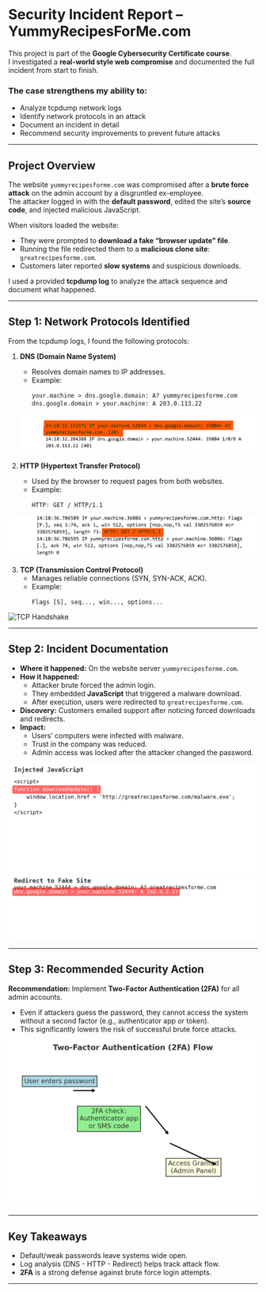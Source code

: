 # Security Incident Report – YummyRecipesForMe.com  

This project is part of the **Google Cybersecurity Certificate course**.  
I investigated a **real-world style web compromise** and documented the full incident from start to finish.  

### The case strengthens my ability to:

- Analyze tcpdump network logs
- Identify network protocols in an attack
- Document an incident in detail
- Recommend security improvements to prevent future attacks


---

## Project Overview  

The website `yummyrecipesforme.com` was compromised after a **brute force attack** on the admin account by a disgruntled ex-employee.  
The attacker logged in with the **default password**, edited the site’s **source code**, and injected malicious JavaScript.  

When visitors loaded the website:  
- They were prompted to **download a fake “browser update” file**.  
- Running the file redirected them to a **malicious clone site**: `greatrecipesforme.com`.  
- Customers later reported **slow systems** and suspicious downloads.  

I used a provided **tcpdump log** to analyze the attack sequence and document what happened.  

---

## Step 1: Network Protocols Identified  

From the tcpdump logs, I found the following protocols:  

1. **DNS (Domain Name System)**  
   - Resolves domain names to IP addresses.  
   - Example:  
     ```
     your.machine > dns.google.domain: A? yummyrecipesforme.com  
     dns.google.domain > your.machine: A 203.0.113.22
     ```  
   ![DNS Request](docs/screenshots/dns_request_response.png)

2. **HTTP (Hypertext Transfer Protocol)**  
   - Used by the browser to request pages from both websites.  
   - Example:  
     ```
     HTTP: GET / HTTP/1.1
     ```    
![HTTP GET](docs/screenshots/http_GET_request.png)

3. **TCP (Transmission Control Protocol)**  
   - Manages reliable connections (SYN, SYN-ACK, ACK).  
   - Example:  
     ```
     Flags [S], seq..., win..., options...
     ```  
  ![TCP Handshake](tcp_handshake.png) 

---

## Step 2: Incident Documentation  

- **Where it happened:** On the website server `yummyrecipesforme.com`.  
- **How it happened:**  
  - Attacker brute forced the admin login.  
  - They embedded **JavaScript** that triggered a malware download.  
  - After execution, users were redirected to `greatrecipesforme.com`.  
- **Discovery:** Customers emailed support after noticing forced downloads and redirects.  
- **Impact:**  
  - Users’ computers were infected with malware.  
  - Trust in the company was reduced.  
  - Admin access was locked after the attacker changed the password.  

![Injected JavaScript](docs/screenshots/js_injection.png)
![Redirect to Fake Site](docs/screenshots/redirect.png) 

---

## Step 3: Recommended Security Action  

**Recommendation:** Implement **Two-Factor Authentication (2FA)** for all admin accounts.  

- Even if attackers guess the password, they cannot access the system without a second factor (e.g., authenticator app or token).  
- This significantly lowers the risk of successful brute force attacks.  

![2FA Diagram](docs/screenshots/2FA_diagram.png)

---

## Key Takeaways  

- Default/weak passwords leave systems wide open.  
- Log analysis (DNS - HTTP - Redirect) helps track attack flow.  
- **2FA** is a strong defense against brute force login attempts.  

---


